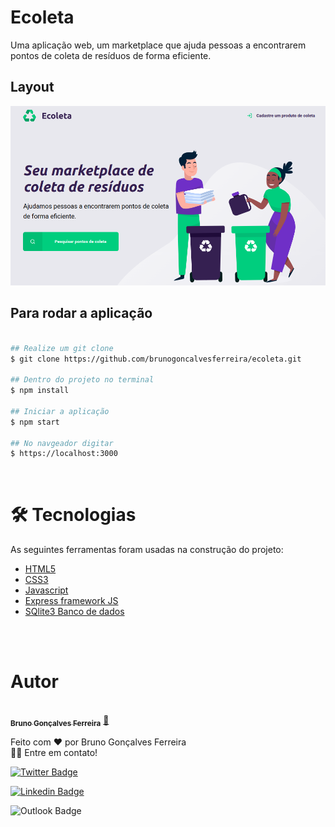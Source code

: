 <h1>Ecoleta</h1>

<p>Uma aplicação web, um marketplace que ajuda pessoas a encontrarem pontos de coleta de resíduos de forma eficiente.</p> 

## Layout
<img src="https://raw.githubusercontent.com/brunogoncalvesferreira/ecoleta/main/layout1.png" />

## Para rodar a aplicação

```bash

## Realize um git clone
$ git clone https://github.com/brunogoncalvesferreira/ecoleta.git

## Dentro do projeto no terminal
$ npm install

## Iniciar a aplicação
$ npm start

## No navgeador digitar 
$ https://localhost:3000

```
<br>
<h1>🛠 Tecnologias</h1> 

As seguintes ferramentas foram usadas na construção do projeto:

- [HTML5](https://developer.mozilla.org/en-US/docs/Web/HTML)
- [CSS3](https://developer.mozilla.org/en-US/docs/Web/CSS)
- [Javascript](https://developer.mozilla.org/pt-BR/docs/Web/JavaScript)
- [Express framework JS](https://expressjs.com/pt-br/)
- [SQlite3 Banco de dados](https://www.sqlite.org/index.html)
<br>
<br>
<h1>Autor</h1>

<a href="https://github.com/brunogoncalvesferreira">
 <img style="border-radius: 50%;" src="https://github.com/brunogoncalvesferreira.png" width="100px;" alt=""/>
 <br />
 <sub><b>Bruno Gonçalves Ferreira</b></sub></a> <a href="https://github.com/brunogoncalvesferreira" title="Github-Brunogoncalvesferreira">🚀</a>

Feito com ❤️ por Bruno Gonçalves Ferreira <br> 👋🏽 Entre em contato!

[![Twitter Badge](https://img.shields.io/badge/-@BrunoGoferreir-1ca0f1?style=flat-square&labelColor=1ca0f1&logo=twitter&logoColor=white&link=https://twitter.com/BrunoGoferreir)](https://twitter.com/BrunoGoferreir) 

[![Linkedin Badge](https://img.shields.io/badge/-BrunoGonçalvesFerreira-blue?style=flat-square&logo=Linkedin&logoColor=white&link=https://www.linkedin.com/in/bruno-gon%C3%A7alves-ferreira-9a4793184/)](https://www.linkedin.com/in/bruno-gon%C3%A7alves-ferreira-9a4793184/) 

![Outlook Badge](https://img.shields.io/badge/brungoncalvesferreira@outlook.com-0078D4?style=for-squarebadge&logo=microsoft-outlook&logoColor=white&link=mailto:brungoncalvesferreira@outlook.com[(mailto:brungoncalvesferreira@outlook.com)])
